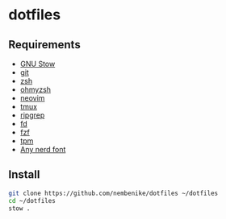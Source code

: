 # dotfiles

## Requirements
- [GNU Stow](https://www.gnu.org/software/stow/)
- [git](https://git-scm.com/)
- [zsh](https://www.zsh.org/)
- [ohmyzsh](https://ohmyz.sh/)
- [neovim](https://neovim.io/)
- [tmux](https://github.com/tmux/tmux)
- [ripgrep](https://github.com/BurntSushi/ripgrep)
- [fd](https://github.com/sharkdp/fd)
- [fzf](https://github.com/junegunn/fzf)
- [tpm](https://github.com/tmux-plugins/tpm)
- [Any nerd font](https://www.nerdfonts.com/)

## Install
```sh
git clone https://github.com/nembenike/dotfiles ~/dotfiles
cd ~/dotfiles
stow .
```
